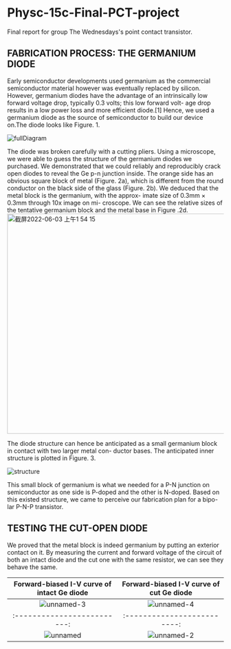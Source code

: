 # Physc-15c-Final-PCT-project
Final report for group The Wednesdays's point contact transistor.
## FABRICATION PROCESS: THE GERMANIUM DIODE
Early semiconductor developments used germanium
as the commercial semiconductor material however was
eventually replaced by silicon. However, germanium
diodes have the advantage of an intrinsically low forward
voltage drop, typically 0.3 volts; this low forward volt-
age drop results in a low power loss and more efficient
diode.[1] Hence, we used a germanium diode as the source
of semiconductor to build our device on.The diode looks
like Figure. 1.

![fullDiagram](https://user-images.githubusercontent.com/102839205/171823949-86059013-235c-4df7-91c3-73513a020ae3.jpg)

The diode was broken carefully with a cutting pliers.
Using a microscope, we were able to guess the structure of
the germanium diodes we purchased. We demonstrated
that we could reliably and reproducibly crack open diodes
to reveal the Ge p-n junction inside.
The orange side has an obvious square block of metal
(Figure. 2a), which is different from the round conductor
on the black side of the glass (Figure. 2b). We deduced
that the metal block is the germanium, with the approx-
imate size of 0.3mm × 0.3mm through 10x image on mi-
croscope. We can see the relative sizes of the tentative
germanium block and the metal base in Figure .2d.
<img width="511" alt="截屏2022-06-03 上午1 54 15" src="https://user-images.githubusercontent.com/102839205/171824249-1fb1a07f-ec0d-431e-a945-c11a6000c7af.png">

The diode structure can hence be anticipated as a small
germanium block in contact with two larger metal con-
ductor bases. The anticipated inner structure is plotted
in Figure. 3.

![structure](https://user-images.githubusercontent.com/102839205/171824363-6b7fca27-92a9-49a7-83db-8ef2f0faa78f.png)

This small block of germanium is what we needed for
a P-N junction on semiconductor as one side is P-doped
and the other is N-doped. Based on this existed structure, we came to perceive our fabrication plan for a bipo-
lar P-N-P transistor.


## TESTING THE CUT-OPEN DIODE

We proved that the metal block is indeed germanium by putting an exterior contact on it. By measuring the current and forward voltage of the circuit of both an intact diode and the cut one with the same resistor, we can see they behave the same. 

 Forward-biased I-V curve of intact Ge diode |  Forward-biased I-V curve of cut Ge diode
:-------------------------:|:-------------------------:
![unnamed-3](https://user-images.githubusercontent.com/102839205/171825211-e5f72332-6e4f-4b2e-baa9-658ff21afa54.png) | ![unnamed-4](https://user-images.githubusercontent.com/102839205/171825235-0e19c7b8-c42c-421e-9b5f-0da2cd054c49.png)
:-------------------------:|:-------------------------:
![unnamed](https://user-images.githubusercontent.com/102839205/171825358-5f8f40e6-297a-493b-a237-7816014ff110.png) | ![unnamed-2](https://user-images.githubusercontent.com/102839205/171825376-883bab70-8992-405a-8a84-90fc3ccb59a1.png)



